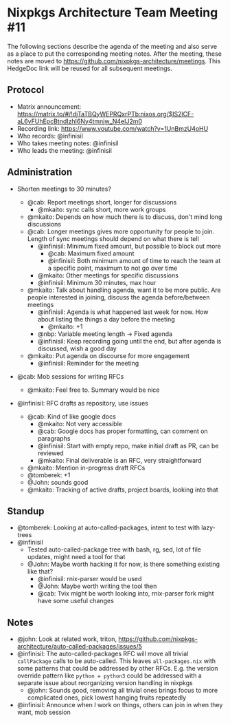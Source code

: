 # Nixpkgs Architecture Team Meeting #11

The following sections describe the agenda of the meeting and also serve as a place to put the corresponding meeting notes. After the meeting, these notes are moved to https://github.com/nixpkgs-architecture/meetings. This HedgeDoc link will be reused for all subsequent meetings.

## Protocol

- Matrix announcement: <https://matrix.to/#/!djTaTBQyWEPRQxrPTb:nixos.org/$lS2lCF-aL6vFUhEpcBtndIzhI6Ny4tmnjw_N4eIJ2m0>
- Recording link: <https://www.youtube.com/watch?v=1UnBmzU4oHU>
- Who records: @infinisil
- Who takes meeting notes: @infinisil
- Who leads the meeting: @infinisil

## Administration

- Shorten meetings to 30 minutes?
  - @cab: Report meetings short, longer for discussions
    - @mkaito: sync calls short, more work groups
  - @mkaito: Depends on how much there is to discuss, don't mind long discussions
  - @cab: Longer meetings gives more opportunity for people to join. Length of sync meetings should depend on what there is tell
    - @infinisil: Minimum fixed amount, but possible to block out more
      - @cab: Maximum fixed amount
      - @infinisil: Both minimum amount of time to reach the team at a specific point, maximum to not go over time
    - @mkaito: Other meetings for specific discussions
    - @infinisil: Minimum 30 minutes, max hour
  - @mkaito: Talk about handling agenda, want it to be more public. Are people interested in joining, discuss the agenda before/between meetings
    - @infinisil: Agenda is what happened last week for now. How about listing the things a day before the meeting
      - @mkaito: +1
    - @nbp: Variable meeting length -> Fixed agenda
    - @infinisil: Keep recording going until the end, but after agenda is discussed, wish a good day
  - @mkaito: Put agenda on discourse for more engagement
    - @infinisil: Reminder for the meeting
- @cab: Mob sessions for writing RFCs
  - @mkaito: Feel free to. Summary would be nice

- @infinisil: RFC drafts as repository, use issues
  - @cab: Kind of like google docs
    - @mkaito: Not very accessible
    - @cab: Google docs has proper formatting, can comment on paragraphs
    - @infinisil: Start with empty repo, make initial draft as PR, can be reviewed
    - @mkaito: Final deliverable is an RFC, very straightforward
  - @mkaito: Mention in-progress draft RFCs
  - @tomberek: +1
  - @John: sounds good
  - @mkaito: Tracking of active drafts, project boards, looking into that

## Standup

- @tomberek: Looking at auto-called-packages, intent to test with lazy-trees
- @infinisil
  - Tested auto-called-package tree with bash, rg, sed, lot of file updates, might need a tool for that
  - @John: Maybe worth hacking it for now, is there something existing like that?
    - @infinisil: rnix-parser would be used
    - @John: Maybe worth writing the tool then
    - @cab: Tvix might be worth looking into, rnix-parser fork might have some useful changes

## Notes

- @john: Look at related work, triton, <https://github.com/nixpkgs-architecture/auto-called-packages/issues/5>
- @infinisil: The auto-called-packages RFC will move all trivial `callPackage` calls to be auto-called. This leaves `all-packages.nix` with some patterns that could be addressed by other RFCs. E.g. the version override pattern like `python = python3` could be addressed with a separate issue about reorganizing version handling in nixpkgs
  - @john: Sounds good, removing all trivial ones brings focus to more complicated ones, pick lowest hanging fruits repeatedly
- @infinisil: Announce when I work on things, others can join in when they want, mob session
